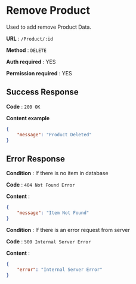 # Remove Product

Used to add remove Product Data.

**URL** : `/Product/:id`

**Method** : `DELETE`

**Auth required** : YES

**Permission required** : YES

## Success Response

**Code** : `200 OK`

**Content example**

```json
{
    "message": "Product Deleted"
}
```

## Error Response

**Condition** : If there is no item in database

**Code** : `404 Not Found Error`

**Content** : 
```json
{
    "message": "Item Not Found"
}
```

**Condition** : If there is an error request from server

**Code** : `500 Internal Server Error`

**Content** : 
```json
{
    "error": "Internal Server Error"
}
```